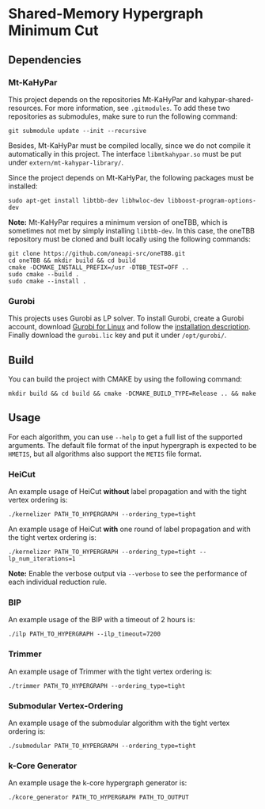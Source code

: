 # Shared-Memory Hypergraph Minimum Cut

## Dependencies

### Mt-KaHyPar
This project depends on the repositories Mt-KaHyPar and kahypar-shared-resources. For more information, see `.gitmodules`. To add these two repositories as submodules, make sure to run the following command:
```
git submodule update --init --recursive
```
Besides, Mt-KaHyPar must be compiled locally, since we do not compile it automatically in this project. The interface `libmtkahypar.so` must be put under `extern/mt-kahypar-library/`.

Since the project depends on Mt-KaHyPar, the following packages must be installed:
```
sudo apt-get install libtbb-dev libhwloc-dev libboost-program-options-dev
```
**Note:** Mt-KaHyPar requires a minimum version of oneTBB, which is sometimes not met by simply installing `libtbb-dev`. In this case, the oneTBB repository must be cloned and built locally using the following commands:
```
git clone https://github.com/oneapi-src/oneTBB.git
cd oneTBB && mkdir build && cd build
cmake -DCMAKE_INSTALL_PREFIX=/usr -DTBB_TEST=OFF ..
sudo cmake --build .
sudo cmake --install .
```

### Gurobi

This projects uses Gurobi as LP solver. To install Gurobi, create a Gurobi account, download [Gurobi for Linux](https://www.gurobi.com/downloads/gurobi-software/) and follow the [installation description](https://support.gurobi.com/hc/en-us/articles/4534161999889-How-do-I-install-Gurobi-Optimizer). Finally download the `gurobi.lic` key and put it under `/opt/gurobi/`.

## Build

You can build the project with CMAKE by using the following command:
```
mkdir build && cd build && cmake -DCMAKE_BUILD_TYPE=Release .. && make
```

## Usage

For each algorithm, you can use `--help` to get a full list of the supported arguments. The default file format of the input hypergraph is expected to be `HMETIS`, but all algorithms also support the `METIS` file format.



### HeiCut

An example usage of HeiCut **without** label propagation and with the tight vertex ordering is:
```
./kernelizer PATH_TO_HYPERGRAPH --ordering_type=tight
```

An example usage of HeiCut **with** one round of label propagation and with the tight vertex ordering is:
```
./kernelizer PATH_TO_HYPERGRAPH --ordering_type=tight --lp_num_iterations=1
```
**Note:** Enable the verbose output via `--verbose` to see the performance of each individual reduction rule.

### BIP

An example usage of the BIP with a timeout of 2 hours is:
```
./ilp PATH_TO_HYPERGRAPH --ilp_timeout=7200
```

### Trimmer

An example usage of Trimmer with the tight vertex ordering is:
```
./trimmer PATH_TO_HYPERGRAPH --ordering_type=tight
```

### Submodular Vertex-Ordering

An example usage of the submodular algorithm with the tight vertex ordering is:
```
./submodular PATH_TO_HYPERGRAPH --ordering_type=tight
```

### k-Core Generator

An example usage the k-core hypergraph generator is:
```
./kcore_generator PATH_TO_HYPERGRAPH PATH_TO_OUTPUT
```